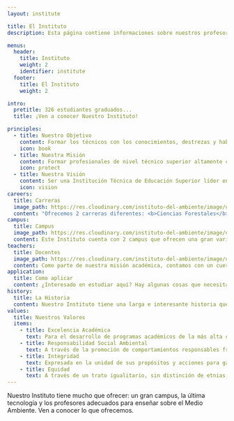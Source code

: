 ```yaml
---
layout: institute

title: El Instituto
description: Esta página contiene informaciones sobre nuestros profesores, campus, carreras y más.

menus:
  header:
    title: Instituto
    weight: 2
    identifier: institute
  footer:
    title: El Instituto
    weight: 2

intro:
  pretitle: 326 estudiantes graduados...
  title: ¡Ven a conocer Nuestro Instituto!

principles:
  - title: Nuestro Objetivo
    content: Formar los técnicos con los conocimientos, destrezas y habilidades que el mundo empresarial e institucional exige en los ámbitos de la Gestión Ambiental, para actuar de manera conjunta con las comunidades y otros actores sociales, en pro del medio ambiente y de la sostenibilidad de los recursos naturales.
    icon: book
  - title: Nuestra Misión
    content: Formar profesionales de nivel técnico superior altamente calificados, con espíritu crítico, creativo, con visión global que contribuyan a una correcta aplicación de una política pública para la conservación y regulación del Medio Ambiente y el Manejo de los Recursos Naturales de la República Dominicana.
    icon: protect
  - title: Nuestra Visión
    content: Ser una Institución Técnica de Educación Superior líder en la formación, capacitación y actualización de técnicos y profesionales en la Gestión del Medio Ambiente y en el Manejo de los Recursos Naturales, que contribuyan con la implementación de un modelo de desarrollo sostenible que garantice una calidad de vida adecuada para las generaciones presentes y futuras.
    icon: vision
careers:
  title: Carreras
  image_path: https://res.cloudinary.com/instituto-del-ambiente/image/upload/pages/hombre-trabajando.jpg
  content: "Ofrecemos 2 carreras diferentes: <b>Ciencias Forestales</b> y <b>Gestión Ambiental</b>. Haz clic en el botón abajo para obtener más informaciones acerca de estas carreras.<br><br>¿Te gustaría una?"
campus:
  title: Campus
  image_path: https://res.cloudinary.com/instituto-del-ambiente/image/upload/pages/camino-de-puerta.jpg
  content: Este Instituto cuenta con 2 campus que ofrecen una gran variedad de plantas, áreas temáticas y más. Haz clic en el botón de abajo para obtener más información sobre esto y para ver las fotos.
teachers:
  title: Docentes
  image_path: https://res.cloudinary.com/instituto-del-ambiente/image/upload/pages/profesores.jpg
  content: Como parte de nuestra misión académica, contamos con un cuerpo de docentes con amplios conocimientos y una gran experiencia.<br><br>¡Ven y conócenos!
application:
  title: Como aplicar
  content: ¿Interesado en estudiar aquí? Hay algunas cosas que necesitas saber primero. Haz click en el botón y te lo explicaremos.
history:
  title: La Historia
  content: Nuestro Instituto tiene una larga e interesante historia que vale la pena conocer. ¿Interesado?
values:
  title: Nuestros Valores
  items:
    - title: Excelencia Académica
      text: Para el desarrollo de programas académicos de la más alta calidad.
    - title: Responsabilidad Social Ambiental
      text: A través de la promoción de comportamientos responsables frente al Medio Ambiente en la ejecución de sus programas y entre sus estudiantes.
    - title: Integridad
      text: Expresada en la unidad de sus propósitos y acciones para garantizar un Medio Ambiente sano y profesionales con conciencia cabal de su papel como entes sociales.
    - title: Equidad
      text: A través de un trato igualitario, sin distinción de etnias, origen, género, opción política, nivel social y otras diferencias.
---
```


Nuestro Instituto tiene mucho que ofrecer: un gran campus, la última tecnología y los profesores adecuados para enseñar sobre el Medio Ambiente. Ven a conocer lo que ofrecemos.
